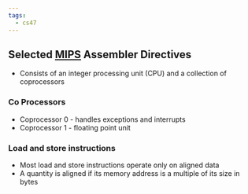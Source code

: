 ```yaml
---
tags:
  - cs47
---
```

## Selected [MIPS](MIPS%20Assembly.md) Assembler Directives
- Consists of an integer processing unit (CPU) and a collection of coprocessors
### Co Processors
- Coprocessor 0 - handles exceptions and interrupts
- Coprocessor 1 - floating point unit
### Load and store instructions
- Most load and store instructions operate only on aligned data
- A quantity is aligned if its memory address is a multiple of its size in bytes